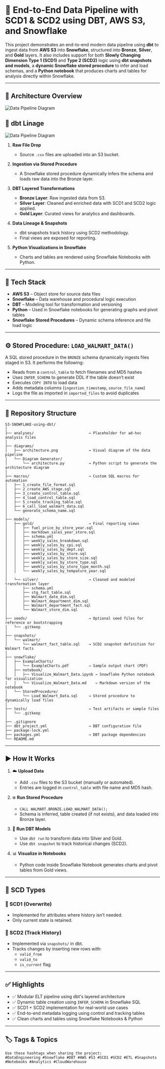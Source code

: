 # 🧱 End-to-End Data Pipeline with SCD1 & SCD2 using DBT, AWS S3, and Snowflake

This project demonstrates an end-to-end modern data pipeline using **dbt** to ingest data from **AWS S3** into **Snowflake**, structured into **Bronze**, **Silver**, and **Gold** layers. It also includes support for both **Slowly Changing Dimension Type 1 (SCD1)** and **Type 2 (SCD2)** logic using **dbt snapshots and models**, a **dynamic Snowflake stored procedure** to infer and load schemas, and a **Python notebook** that produces charts and tables for analysis directly within Snowflake.

---

## 🧩 Architecture Overview

![Data Pipeline Diagram](diagrams/architecture.png)

## 🧩 dbt Linage

![Data Pipeline Diagram](diagrams/dbt_linage.png)

1. **Raw File Drop**  
   - Source `.csv` files are uploaded into an S3 bucket.

2. **Ingestion via Stored Procedure**  
   - A Snowflake stored procedure dynamically infers the schema and loads raw data into the Bronze layer.

3. **DBT Layered Transformations**  
   - **Bronze Layer**: Raw ingested data from S3.  
   - **Silver Layer**: Cleaned and enriched data with SCD1 and SCD2 logic applied.  
   - **Gold Layer**: Curated views for analytics and dashboards.

4. **Data Lineage & Snapshots**  
   - dbt snapshots track history using SCD2 methodology.
   - Final views are exposed for reporting.

5. **Python Visualizations in Snowflake**  
   - Charts and tables are rendered using Snowflake Notebooks with Python.

---

## 🔧 Tech Stack

- **AWS S3** – Object store for source data files
- **Snowflake** – Data warehouse and procedural logic execution
- **DBT** – Modeling tool for transformation and versioning
- **Python** – Used in Snowflake notebooks for generating graphs and pivot tables
- **Snowflake Stored Procedures** – Dynamic schema inference and file load logic

---

## ⚙️ Stored Procedure: `LOAD_WALMART_DATA()`

A SQL stored procedure in the `BRONZE` schema dynamically ingests files staged in S3. It performs the following:

- Reads from a `control_table` to fetch filenames and MD5 hashes
- Uses `INFER_SCHEMA` to generate DDL if the table doesn’t exist
- Executes `COPY INTO` to load data
- Adds metadata columns (`ingestion_timestamp`, `source_file_name`)
- Logs the file as imported in `imported_files` to avoid duplicates

---

## 📂 Repository Structure
```
S3-SNOWFLAKE-using-dbt/
│
├── analyses/                         → Placeholder for ad-hoc analysis files
│
├── diagrams/
│   ├── architecture.png              → Visual diagram of the data pipeline
│   └── Diagram Generator/
│       └── architecture.py           → Python script to generate the architecture diagram
│
├── macros/                           → Custom SQL macros for automation
│   ├── 1_create_file_format.sql
│   ├── 2_create_AWS_stage.sql
│   ├── 3_create_control_table.sql
│   ├── 4_load_control_table.sql
│   ├── 5_create_tracking_table.sql
│   ├── 6_call_load_walmart_data.sql
│   └── generate_schema_name.sql
│
├── models/
│   ├── gold/                         → Final reporting views
│   │   ├── fuel_price_by_store_year.sql
│   │   ├── markdown_sales_year_store.sql
│   │   ├── schema.yml
│   │   ├── weekly_sales_breakdown.sql
│   │   ├── weekly_sales_by_cpi.sql
│   │   ├── weekly_sales_by_dept.sql
│   │   ├── weekly_sales_by_store.sql
│   │   ├── weekly_sales_by_store_size.sql
│   │   ├── weekly_sales_by_store_type.sql
│   │   ├── weekly_sales_by_store_type_month.sql
│   │   └── weekly_sales_by_tempature_year.sql
│
│   └── silver/                       → Cleaned and modeled transformation layer
│       ├── schema.yml
│       ├── stg_fact_table.sql
│       ├── Walmart_date_dim.sql
│       ├── Walmart_department_dim.sql
│       ├── Walmart_department_fact.sql
│       └── Walmart_store_dim.sql
│
├── seeds/                            → Optional seed files for reference or bootstrapping
│   └── .gitkeep
│
├── snapshots/
│   └── walmart/
│       └── walmart_fact_table.sql    → SCD2 snapshot definition for Walmart facts
│
├── snowflake/
│   ├── ExampleCharts/
│   │   └── ExampleCharts.pdf         → Sample output chart (PDF)
│   ├── notebook/
│   │   ├── Visualize_Walmart_Data.ipynb → Snowflake Python notebook for visualization
│   │   └── Visualize_Walmart_Data.md    → Markdown version of the notebook
│   └── StoredProcedure/
│       └── Load_Walmart_Data.sql     → Stored procedure to dynamically load files
│
├── tests/                            → Test artifacts or sample files
│   └── .gitkeep
│
├── .gitignore
├── dbt_project.yml                   → DBT configuration file
├── package-lock.yml
├── packages.yml                      → DBT package dependencies
└── README.md
```

---

## ▶️ How It Works

1. ☁️ **Upload Data**
   - Add `.csv` files to the S3 bucket (manually or automated).
   - Entries are logged in `control_table` with file name and MD5 hash.

2. ❄️ **Run Stored Procedure**
   - `CALL WALMART.BRONZE.LOAD_WALMART_DATA();`
   - Schema is inferred, table created (if not exists), and data loaded into Bronze layer.

3. 🧱 **Run DBT Models**
   - Use `dbt run` to transform data into Silver and Gold.
   - Use `dbt snapshot` to track historical changes (SCD2).

4. 📊 **Visualize in Notebooks**
   - Python code inside Snowflake Notebook generates charts and pivot tables from Gold views.

---

## 🔁 SCD Types

### 🔹 SCD1 (Overwrite)
- Implemented for attributes where history isn’t needed.
- Only current state is retained.

### 🔸 SCD2 (Track History)
- Implemented via `snapshots/` in dbt.
- Tracks changes by inserting new rows with:
  - `valid_from`
  - `valid_to`
  - `is_current` flag

---

## ✅ Highlights

- ✅ Modular ELT pipeline using dbt's layered architecture
- ✅ Dynamic table creation using `INFER_SCHEMA` in Snowflake SQL
- ✅ SCD1 + SCD2 implementation for real-world use cases
- ✅ End-to-end metadata logging using control and tracking tables
- ✅ Clean charts and tables using Snowflake Notebooks & Python

---

## 🏷️ Tags & Topics
```
Use these hashtags when sharing the project:
#DataEngineering #Snowflake #DBT #AWS #S3 #SCD1 #SCD2 #ETL #Snapshots #Notebooks #Analytics #CloudWarehouse
```


